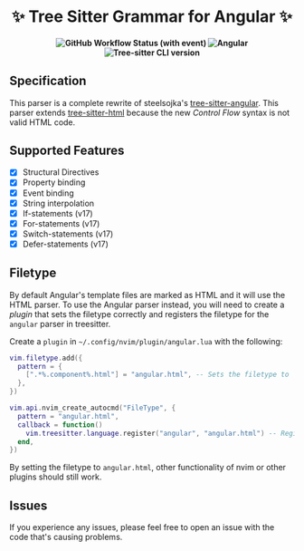 <h1 align="center"> ✨ Tree Sitter Grammar for Angular ✨ </h1>

<h4 align="center">
    <img alt="GitHub Workflow Status (with event)" src="https://img.shields.io/github/actions/workflow/status/dlvandenberg/tree-sitter-angular/ci.yml">
    <img alt="Angular" src="https://img.shields.io/badge/Angular-v17-AF21EA?logo=angular&logoColor=F51365">
    <img alt="Tree-sitter CLI version" src="https://img.shields.io/github/package-json/dependency-version/dlvandenberg/tree-sitter-angular/dev/tree-sitter-cli/main">
</h4>

## Specification

This parser is a complete rewrite of steelsojka's [tree-sitter-angular](https://github.com/steelsojka/tree-sitter-angular/tree/main).
This parser extends [tree-sitter-html](https://github.com/tree-sitter/tree-sitter-html) because the new _Control Flow_ syntax is not valid HTML code.

## Supported Features

- [x] Structural Directives
- [x] Property binding
- [x] Event binding
- [x] String interpolation
- [x] If-statements (v17)
- [x] For-statements (v17)
- [x] Switch-statements (v17)
- [x] Defer-statements (v17)

## Filetype

By default Angular's template files are marked as HTML and it will use the HTML parser. To use the Angular parser instead, you will need to create a _plugin_ that sets the filetype correctly and registers the filetype for the `angular` parser in treesitter.

Create a `plugin` in `~/.config/nvim/plugin/angular.lua` with the following:

```lua
vim.filetype.add({
  pattern = {
    [".*%.component%.html"] = "angular.html", -- Sets the filetype to `angular.html` if it matches the pattern
  },
})

vim.api.nvim_create_autocmd("FileType", {
  pattern = "angular.html",
  callback = function()
    vim.treesitter.language.register("angular", "angular.html") -- Register the filetype with treesitter for the `angular` language/parser
  end,
})
```

By setting the filetype to `angular.html`, other functionality of nvim or other plugins should still work.

## Issues

If you experience any issues, please feel free to open an issue with the code that's causing problems.
